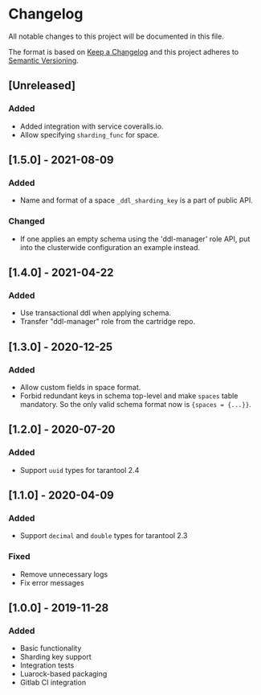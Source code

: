 # Changelog
All notable changes to this project will be documented in this file.

The format is based on [Keep a Changelog](http://keepachangelog.com/en/1.0.0/)
and this project adheres to [Semantic Versioning](http://semver.org/spec/v2.0.0.html).

## [Unreleased]

### Added

- Added integration with service coveralls.io.
- Allow specifying `sharding_func` for space.

## [1.5.0] - 2021-08-09

### Added

- Name and format of a space `_ddl_sharding_key` is a part of public API.

### Changed

- If one applies an empty schema using the 'ddl-manager' role API,
  put into the clusterwide configuration an example instead.

## [1.4.0] - 2021-04-22

### Added

- Use transactional ddl when applying schema.
- Transfer "ddl-manager" role from the cartridge repo.

## [1.3.0] - 2020-12-25

### Added

- Allow custom fields in space format.
- Forbid redundant keys in schema top-level and make `spaces` table
  mandatory. So the only valid schema format now is `{spaces = {...}}`.

## [1.2.0] - 2020-07-20

### Added

- Support `uuid` types for tarantool 2.4

## [1.1.0] - 2020-04-09

### Added

- Support `decimal` and `double` types for tarantool 2.3

### Fixed

- Remove unnecessary logs
- Fix error messages

## [1.0.0] - 2019-11-28

### Added

- Basic functionality
- Sharding key support
- Integration tests
- Luarock-based packaging
- Gitlab CI integration
